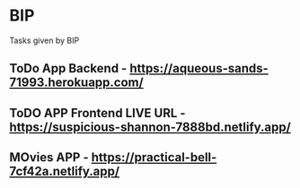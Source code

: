 # BIP
Tasks given by BIP

## ToDo App Backend - https://aqueous-sands-71993.herokuapp.com/
## ToDO APP Frontend LIVE URL - https://suspicious-shannon-7888bd.netlify.app/

## MOvies APP - https://practical-bell-7cf42a.netlify.app/
